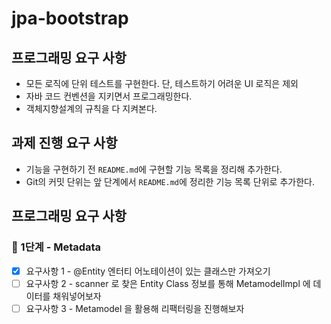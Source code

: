 # jpa-bootstrap

## 프로그래밍 요구 사항

- 모든 로직에 단위 테스트를 구현한다. 단, 테스트하기 어려운 UI 로직은 제외
- 자바 코드 컨벤션을 지키면서 프로그래밍한다.
- 객체지향설계의 규칙을 다 지켜본다.

## 과제 진행 요구 사항

- 기능을 구현하기 전 `README.md`에 구현할 기능 목록을 정리해 추가한다.
- Git의 커밋 단위는 앞 단계에서 `README.md`에 정리한 기능 목록 단위로 추가한다.

## 프로그래밍 요구 사항

### 🚀 1단계 - Metadata

- [x] 요구사항 1 - @Entity 엔터티 어노테이션이 있는 클래스만 가져오기
- [ ] 요구사항 2 - scanner 로 찾은 Entity Class 정보를 통해 MetamodelImpl 에 데이터를 채워넣어보자
- [ ] 요구사항 3 - Metamodel 을 활용해 리팩터링을 진행해보자
